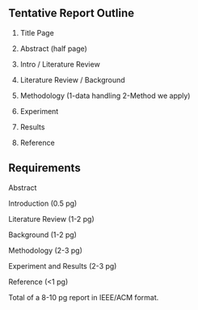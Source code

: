 
## Tentative Report Outline


1. Title Page

2. Abstract (half page)

3. Intro / Literature Review

4. Literature Review / Background

5. Methodology (1-data handling  2-Method we apply)

6. Experiment

7. Results

8. Reference


## Requirements

Abstract

Introduction (0.5 pg)

Literature Review (1-2 pg)

Background (1-2 pg)

Methodology (2-3 pg)

Experiment and Results (2-3 pg)

Reference (<1 pg)

Total of a 8-10 pg report in IEEE/ACM format.

